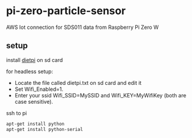 # pi-zero-particle-sensor
AWS Iot connection for SDS011 data from Raspberry Pi Zero W

## setup
install [dietpi](http://dietpi.com/) on sd card

for headless setup:
- Locate the file called dietpi.txt on sd card and edit it
- Set Wifi_Enabled=1.
- Enter your ssid Wifi_SSID=MySSID and Wifi_KEY=MyWifiKey (both are case sensitive).

ssh to pi
```bash
apt-get install python
apt-get install python-serial
```
